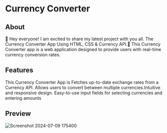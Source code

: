 # Currency Converter
## About
👋 Hey everyone! I am excited to share my latest project with you all. The Currency Converter App Using HTML, CSS & Currency API.📝
This Currency Converter app is a web application designed to provide users with real-time currency conversion rates. 
## Features
This Currency Converter App is Fetches up-to-date exchange rates from a Currency API. Allows users to convert between multiple currencies.Intuitive and responsive design.
Easy-to-use input fields for selecting currencies and entering amounts
## Preview
![Screenshot 2024-07-09 175400](https://github.com/arpitpandiya/Currency_Converter/assets/126348036/b854f602-f4f0-42ea-a730-0ae830961490)
